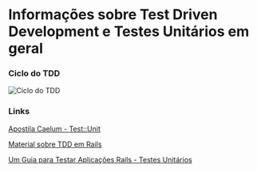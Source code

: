 # Informações sobre Test Driven Development e Testes Unitários em geral

### Ciclo do TDD

![Ciclo do TDD](http://www.pathfindersolns.com/wp-content/uploads/2012/05/red-green-refactorFINAL2.png "Ciclo do TDD")


### Links
[Apostila Caelum - Test::Unit](http://www.caelum.com.br/apostila-ruby-on-rails/apendice-testes/#16-2-test-unit)

[Material sobre TDD em Rails](https://nandovieira.com.br/tdd-no-rails-unit-tests)

[Um Guia para Testar Aplicações Rails - Testes Unitários](http://guias.rubyonrails.com.br.s3-website-us-east-1.amazonaws.com/testing.html#testes-unitrios-para-os-seus-models)
